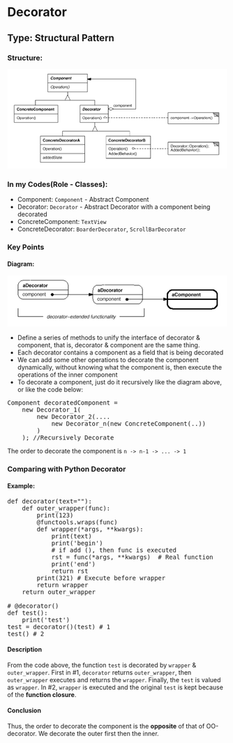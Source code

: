 # Decorator

## Type: Structural Pattern

### Structure:
<img src="./Decorator_1.png"/>

### In my Codes(Role - Classes):
- Component: `Component` - Abstract Component
- Decorator: `Decorator` - Abstract Decorator with a component being decorated
- ConcreteComponent: `TextView`
- ConcreteDecorator: `BoarderDecorator`, `ScrollBarDecorator`

### Key Points
#### Diagram:
<img src="./Decorator_2.png"/>

- Define a series of methods to unify the interface of decorator & component,
  that is, decorator & component are the same thing.
- Each decorator contains a component as a field that is being decorated
- We can add some other operations to decorate the component dynamically, without 
  knowing what the component is, then execute the operations of the inner component
- To decorate a component, just do it recursively like the diagram above, or like the 
  code below:  
<pre>
Component decoratedComponent = 
    new Decorator_1( 
        new Decorator_2(.... 
            new Decorator_n(new ConcreteComponent(..))
        )
    ); //Recursively Decorate
</pre>
The order to decorate the component is `n -> n-1 -> ... -> 1`
 
### Comparing with Python Decorator
#### Example:
<pre>
def decorator(text=""):
    def outer_wrapper(func):
        print(123)
        @functools.wraps(func)
        def wrapper(*args, **kwargs):
            print(text)
            print('begin')
            # if add (), then func is executed
            rst = func(*args, **kwargs)  # Real function
            print('end')
            return rst
        print(321) # Execute before wrapper
        return wrapper
    return outer_wrapper

# @decorator()
def test():
    print('test')
test = decorator()(test) # 1
test() # 2
</pre>
#### Description
From the code above, the function `test` is decorated by
`wrapper` & `outer_wrapper`.
First in #1, `decorator` returns `outer_wrapper`, then `outer_wrapper`
 executes and returns the `wrapper`. Finally, the `test` is valued
 as `wrapper`.
In #2, `wrapper` is executed and the original `test` is kept because of
the **function closure**.
#### Conclusion
Thus, the order to decorate the component is the **opposite** of 
that of OO-decorator. We decorate the outer first then the inner.

